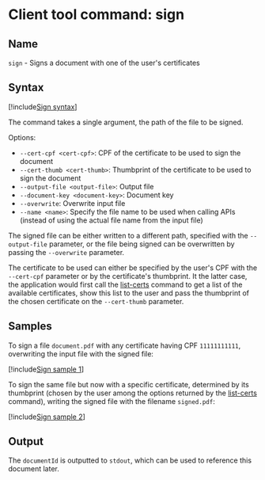 ﻿# Client tool command: **sign**

## Name

`sign` - Signs a document with one of the user's certificates

## Syntax

[!include[Sign syntax](../../../../../../includes/rest-pki/core/client-tool/sign-syntax.md)]

The command takes a single argument, the path of the file to be signed.

Options:

* `--cert-cpf <cert-cpf>`: CPF of the certificate to be used to sign the document
* `--cert-thumb <cert-thumb>`: Thumbprint of the certificate to be used to sign the document
* `--output-file <output-file>`: Output file
* `--document-key <document-key>`: Document key
* `--overwrite`: Overwrite input file
* `--name <name>`: Specify the file name to be used when calling APIs (instead of using the actual file name from the input file)

The signed file can be either written to a different path, specified with the `--output-file` parameter, or the file being signed can be overwritten
by passing the `--overwrite` parameter.

The certificate to be used can either be specified by the user's CPF with the `--cert-cpf` parameter or by the certificate's thumbprint. It the latter case,
the application would first call the [list-certs](list-certs.md) command to get a list of the available certificates, show this list to the user and pass the
thumbprint of the chosen certificate on the `--cert-thumb` parameter.

## Samples

To sign a file `document.pdf` with any certificate having CPF `11111111111`, overwriting the input file with the signed file:

[!include[Sign sample 1](../../../../../../includes/rest-pki/core/client-tool/sign-sample-cpf-overwrite.md)]

To sign the same file but now with a specific certificate, determined by its thumbprint (chosen by the user among the options returned by the
[list-certs](list-certs.md) command), writing the signed file with the filename `signed.pdf`:

[!include[Sign sample 2](../../../../../../includes/rest-pki/core/client-tool/sign-sample-thumb-output.md)]

## Output

The `documentId` is outputted to `stdout`, which can be used to reference this document later.
